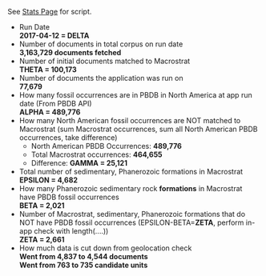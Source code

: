 See [Stats Page](https://github.com/ItoErika/PBDB_Fidelity_app/edit/master/Analysis/Stats.R) for script.

+ Run Date \
**2017-04-12 = DELTA**
+ Number of documents in total corpus on run date\
**3,163,729 documents fetched**
+ Number of initial documents matched to Macrostrat\
**THETA = 100,173**
+ Number of documents the application was run on\
**77,679**
+ How many fossil occurrences are in PBDB in North America at app run date (From PBDB API)\
**ALPHA = 489,776**
+ How many North American fossil occurrences are NOT matched to Macrostrat (sum Macrostrat occurrences, sum all North American PBDB occurrences, take difference)
    + North American PBDB Occurrences: **489,776**
    + Total Macrostrat occurrences: **464,655**
    + Difference: **GAMMA = 25,121**
+ Total number of sedimentary, Phanerozoic formations in Macrostrat\
**EPSILON = 4,682**
+ How many  Phanerozoic sedimentary rock **formations** in Macrostrat have PBDB fossil occurrences\
**BETA = 2,021**
+ Number of Macrostrat, sedimentary, Phanerozoic formations that do NOT have PBDB fossil occurrences (EPSILON-BETA=**ZETA**, perform in-app check with length(....))\
**ZETA = 2,661**
+ How much data is cut down from geolocation check\
**Went from 4,837 to 4,544 documents**\
**Went from 763 to 735 candidate units**
